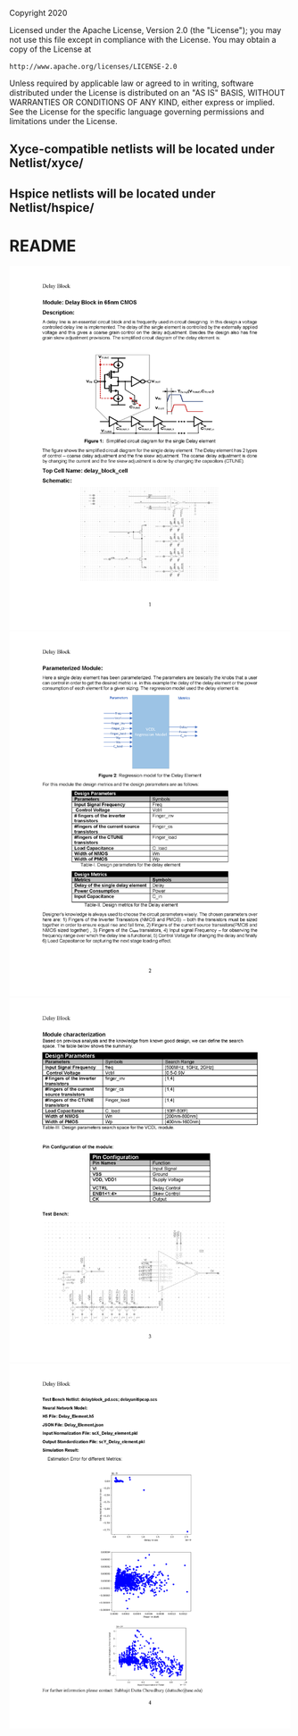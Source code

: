 Copyright 2020

Licensed under the Apache License, Version 2.0 (the "License");
you may not use this file except in compliance with the License.
You may obtain a copy of the License at

    http://www.apache.org/licenses/LICENSE-2.0

Unless required by applicable law or agreed to in writing, software
distributed under the License is distributed on an "AS IS" BASIS,
WITHOUT WARRANTIES OR CONDITIONS OF ANY KIND, either express or implied.
See the License for the specific language governing permissions and
limitations under the License.

## Xyce-compatible netlists will be located under Netlist/xyce/
## Hspice netlists will be located under Netlist/hspice/

# README
<img src="Documents/images/Delay_element_parameterized_Page_1.png">
<img src="Documents/images/Delay_element_parameterized_Page_2.png">
<img src="Documents/images/Delay_element_parameterized_Page_3.png">
<img src="Documents/images/Delay_element_parameterized_Page_4.png">
